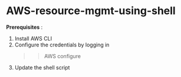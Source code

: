 # AWS-resource-mgmt-using-shell

**Prerequisites** :
1. Install AWS CLI
2. Configure the credentials by logging in
   >> AWS configure
3. Update the shell script
   
